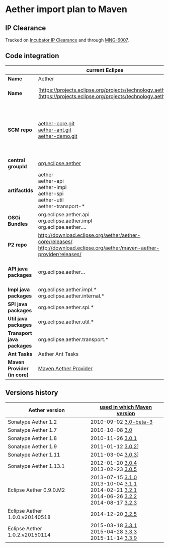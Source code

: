# Aether import plan to Maven
<!--
Licensed to the Apache Software Foundation (ASF) under one
or more contributor license agreements.  See the NOTICE file
distributed with this work for additional information
regarding copyright ownership.  The ASF licenses this file
to you under the Apache License, Version 2.0 (the
"License"); you may not use this file except in compliance
with the License.  You may obtain a copy of the License at

    http://www.apache.org/licenses/LICENSE-2.0

Unless required by applicable law or agreed to in writing,
software distributed under the License is distributed on an
"AS IS" BASIS, WITHOUT WARRANTIES OR CONDITIONS OF ANY
KIND, either express or implied.  See the License for the
specific language governing permissions and limitations
under the License.
-->
## IP Clearance

Tracked on [Incubator IP Clearance](http://incubator.apache.org/ip-clearance/maven-aether.html)
and through [MNG-6007](https://issues.apache.org/jira/browse/MNG-6007).

## Code integration

| |current Eclipse|Apache Maven for Maven 3.x|
|---|---|---|
|**Name**|Aether|Maven Artifact Resolver|
|**Name**|[https://projects.eclipse.org/projects/technology.aether](https://projects.eclipse.org/projects/technology.aether)|<https://maven.apache.org/resolver/><br/><https://maven.apache.org/resolver-archives/>|
|**SCM repo**|[aether-core.git](http://git.eclipse.org/c/aether/aether-core.git/aether.html)<br/>[aether-ant.git](http://git.eclipse.org/c/aether/aether-ant.git/aether.html)<br/>[aether-demo.git](http://git.eclipse.org/c/aether/aether-demo.git/aether.html)|[https://gitbox.apache.org/repos/asf?p=maven-resolver.git](https://gitbox.apache.org/repos/asf?p=maven-resolver.git)<br/>([MNG-6008](https://issues.apache.org/jira/browse/MNG-6008))<br/>one unique git repo with 3 independant **master**, **ant-tasks** and **demo** branches|
|**central groupId**|[org.eclipse.aether](https://repo.maven.apache.org/maven2/org/eclipse/aether/)|[org.apache.maven.resolver](https://repo.maven.apache.org/maven2/org/apache/maven/resolver/)|
|**artifactIds**|aether<br/>aether-api<br/>aether-impl<br/>aether-spi<br/>aether-util<br/>aether-transport-\*|maven-resolver<br/>maven-resolver-api<br/>maven-resolver-impl<br/>maven-resolver-spi<br/>maven-resolver-util<br/>maven-resolver-transport-*|
|**OSGi Bundles**|org.eclipse.aether.api<br/>org.eclipse.aether.impl<br/>org.eclipse.aether....|no OSGi bundles in Apache Maven|
|**P2 repo**|http://download.eclipse.org/aether/aether-core/releases/<br/>http://download.eclipse.org/aether/maven-aether-provider/releases/|no P2 repo|
|**API java packages**|org.eclipse.aether...|**Keep packages in Maven 3.x to maintain compatibility for some plugins or extensions using Aether API.**|
|**Impl java packages**|org.eclipse.aether.impl.\*<br/>org.eclipse.aether.internal.\*|Same as API, even if nobody should rely on impl...|
|**SPI java packages**|org.eclipse.aether.spi.\*|Same as API (is it really used outside?)|
|**Util java packages**|org.eclipse.aether.util.\*|Same as API (is it really used outside?)|
|**Transport java packages**|org.eclipse.aether.transport.\*|Same as API (is it really used outside?)|
|**Ant Tasks**|Aether Ant Tasks|Maven Artifact Resolver Ant Tasks|
|**Maven Provider (in core)**|[Maven Aether Provider](http://maven.apache.org/ref/3.3.9/maven-aether-provider/)|[Maven Resolver Provider](https://maven.apache.org/ref/3.6.1/maven-resolver-provider/)|

## Versions history

|Aether version|[used in which Maven version](https://maven.apache.org/docs/history.html)|
|---|---|
|Sonatype Aether 1.2|2010-09-02 [3.0-beta-3](https://repo.maven.apache.org/maven2/org/apache/maven/maven-aether-provider/3.0-beta-3/)|
|Sonatype Aether 1.7|2010-10-08 [3.0](http://maven.apache.org/ref/3.0/apache-maven/dependencies.html)|
|Sonatype Aether 1.8|2010-11-26 [3.0.1](http://maven.apache.org/ref/3.0.1/apache-maven/dependencies.html)|
|Sonatype Aether 1.9|2011-01-12 [3.0.2](http://maven.apache.org/ref/3.0.2/apache-maven/dependencies.html)]|
|Sonatype Aether 1.11|2011-03-04 [3.0.3](http://maven.apache.org/ref/3.0.3/apache-maven/dependencies.html)]|
|Sonatype Aether 1.13.1|2012-01-20 [3.0.4](http://maven.apache.org/ref/3.0.4/apache-maven/dependencies.html)<br/>2013-02-23 [3.0.5](http://maven.apache.org/ref/3.0.5/apache-maven/dependencies.html)|
|Eclipse Aether 0.9.0.M2|2013-07-15 [3.1.0](http://maven.apache.org/ref/3.1.0/apache-maven/dependencies.html)<br/>2013-10-04 [3.1.1](http://maven.apache.org/ref/3.1.1/apache-maven/dependencies.html)<br/>2014-02-21 [3.2.1](http://maven.apache.org/ref/3.2.1/apache-maven/dependencies.html)<br/>2014-06-26 [3.2.2](http://maven.apache.org/ref/3.2.2/apache-maven/dependencies.html)<br/>2014-08-17 [3.2.3](http://maven.apache.org/ref/3.2.3/apache-maven/dependencies.html)|
|Eclipse Aether 1.0.0.v20140518|2014-12-20 [3.2.5](http://maven.apache.org/ref/3.2.5/apache-maven/dependencies.html)|
|Eclipse Aether 1.0.2.v20150114|2015-03-18 [3.3.1](http://maven.apache.org/ref/3.3.1/apache-maven/dependencies.html)<br/>2015-04-28 [3.3.3](http://maven.apache.org/ref/3.3.3/apache-maven/dependencies.html)<br/>2015-11-14 [3.3.9](http://maven.apache.org/ref/3.3.9/apache-maven/dependencies.html)|
